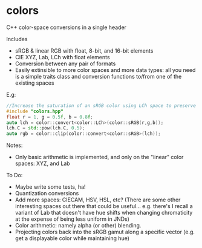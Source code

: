 # colors
C++ color-space conversions in a single header

Includes
- sRGB & linear RGB with float, 8-bit, and 16-bit elements
- CIE XYZ, Lab, LCh with float elements
- Conversion between any pair of formats
- Easily extinsible to more color spaces and more data types: all you need is a simple traits class and conversion functions to/from one of the existing spaces

E.g:
```cpp
//Increase the saturation of an sRGB color using LCh space to preserve luminance
#include "colors.hpp"
float r = 1, g = 0.5f, b = 0.8f;
auto lch = color::convert<color::LCh>(color::sRGB(r,g,b));
lch.C = std::pow(lch.C, 0.5);
auto rgb = color::clip(color::convert<color::sRGB>(lch));
```

Notes:
- Only basic arithmetic is implemented, and only on the "linear" color spaces: XYZ, and Lab

To Do:
- Maybe write some tests, ha!
- Quantization conversions
- Add more spaces: CIECAM, HSV, HSL, etc? (There are some other interesting spaces out there that could be useful... e.g. there's I recall a variant of Lab that doesn't have hue shifts when changing chromaticity at the expense of being less uniform in JNDs)
- Color arithmetic: namely alpha (or other) blending.
- Projecting colors back into the sRGB gamut along a specific vector (e.g. get a displayable color while maintaining hue)
